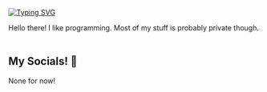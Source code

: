 [![Typing SVG](https://readme-typing-svg.herokuapp.com?color=%23F79A00&duration=3000&center=true&vCenter=true&width=500&lines=Hi!+I+am+Sakawopzu!;My+name+is+Adam.;But+I+prefer+you+call+me+Anri.;I+program+in+Python!;I+am+still+a+beginner+though.;I+hope+we+can+work+together!;And+maybe...;%E2%99%A5+We+can+be+friends%3F+%E2%99%A5)](https://git.io/typing-svg)

Hello there!
I like programming.
Most of my stuff is probably private though.
<br>
<br>
## My Socials! 🔆

None for now!
